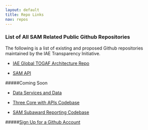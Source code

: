 ```yaml
---
layout: default
title: Repo Links
nav: repos
---
```







### List of All SAM Related Public Github Repositories


The following is a list of existing and proposed Github repositories maintained by the IAE Transparency Initiative. 



 - [IAE Global TOGAF Architecture Repo](https://github.com/GSA/IAE-Architecture)

 - [SAM API](https://github.com/GSA/sam_api)

#####Coming Soon

 - [Data Services and Data](https://#)

 - [Three Core with APIs Codebase](#)

 - [SAM Subaward Reporting Codebase](https://#)



#####[Sign Up for a Github Account](https://github.com/)




